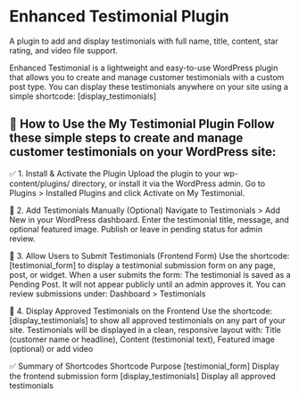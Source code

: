 # Enhanced Testimonial Plugin
A plugin to add and display testimonials with full name, title, content, star rating, and video file support.

Enhanced Testimonial is a lightweight and easy-to-use WordPress plugin that allows you to create and manage customer testimonials with a custom post type. 
You can display these testimonials anywhere on your site using a simple shortcode: [display_testimonials]

🧩 How to Use the My Testimonial Plugin
Follow these simple steps to create and manage customer testimonials on your WordPress site:
--------------------------------------------------------------------------------------------
✅ 1. Install & Activate the Plugin
Upload the plugin to your wp-content/plugins/ directory, or install it via the WordPress admin.
Go to Plugins > Installed Plugins and click Activate on My Testimonial.

📝 2. Add Testimonials Manually (Optional)
Navigate to Testimonials > Add New in your WordPress dashboard.
Enter the testimonial title, message, and optional featured image.
Publish or leave in pending status for admin review.

🧾 3. Allow Users to Submit Testimonials (Frontend Form)
Use the shortcode: [testimonial_form]
to display a testimonial submission form on any page, post, or widget.
When a user submits the form:
The testimonial is saved as a Pending Post.
It will not appear publicly until an admin approves it.
You can review submissions under: Dashboard > Testimonials

🌟 4. Display Approved Testimonials on the Frontend
Use the shortcode:[display_testimonials]
to show all approved testimonials on any part of your site.
Testimonials will be displayed in a clean, responsive layout with: Title (customer name or headline), Content (testimonial text), Featured image (optional) or add video

✅ Summary of Shortcodes
Shortcode	Purpose
[testimonial_form]	Display the frontend submission form
[display_testimonials]	Display all approved testimonials
